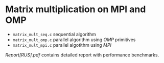 # Matrix multiplication on MPI and OMP

*   `matrix_mult_seq.c` sequential algorithm
*   `matrix_mult_omp.c` parallel algorithm using *OMP* primitives
*   `matrix_mult_mpi.c` parallel algotithm using *MPI*

_Report[RUS].pdf_ contains detailed report with performance benchmarks.